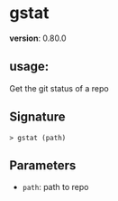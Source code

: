 # gstat

**version**: 0.80.0

## **usage**:

Get the git status of a repo

## Signature

`> gstat (path)`

## Parameters

- `path`: path to repo
